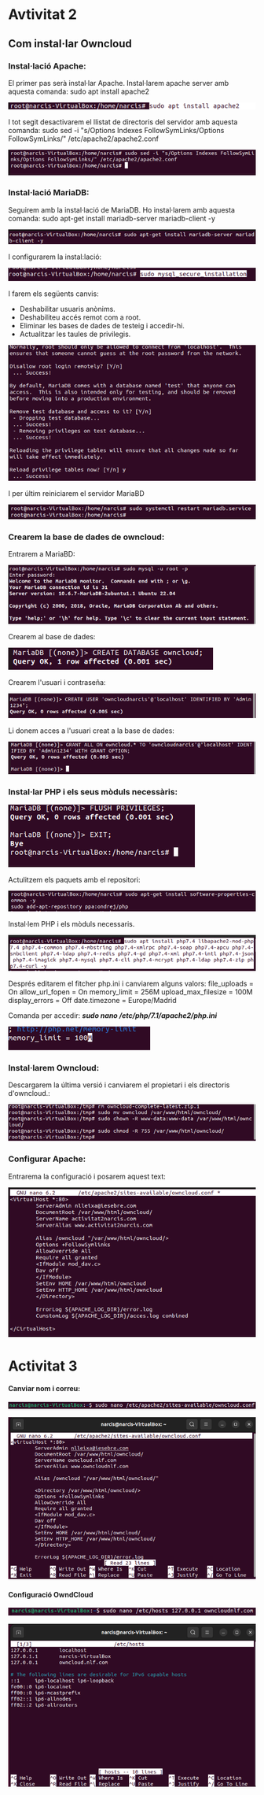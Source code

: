 # Avtivitat 2
## Com instal·lar Owncloud

### Instal·lació Apache:
El primer pas serà instal·lar Apache.
Instal·larem apache server amb aquesta comanda: sudo apt install apache2

![](Selecció_012.png)

I tot segit desactivarem el llistat de directoris del servidor amb aquesta comanda: 
sudo sed -i "s/Options Indexes FollowSymLinks/Options FollowSymLinks/" /etc/apache2/apache2.conf

![](Selecció_013.png)

### Instal·lació MariaDB:

Seguirem amb la instal·lació de MariaDB.
Ho instal·larem amb aquesta comanda: sudo apt-get install mariadb-server mariadb-client -y

![](Selecció_014.png)

I configurarem la instal:lació:

![](Selecció_015.png)

I farem els següents canvis:

- Deshabilitar usuaris anònims.
- Deshabiliteu accés remot com a root.
- Eliminar les bases de dades de testeig i accedir-hi.
- Actualitzar les taules de privilegis.

![](Selecció_017.png)

I per últim reiniciarem el servidor MariaBD

![](Selecció_018.png)


### Crearem la base de dades de owncloud:

Entrarem a MariaBD:

![](Selecció_019.png)

Crearem al base de dades:

![](Selecció_020.png)

Crearem l'usuari i contraseña:

![](Selecció_021.png)

Li donem acces a l'usuari creat a la base de dades:

![](Selecció_022.png)

### Instal·lar PHP i els seus mòduls necessàris:

![](Selecció_023.png)

Actulitzem els paquets amb el repositori:

![](Selecció_024.png)

Instal·lem PHP i els mòduls necessaris.

![](Selecció_025.png)

Després editarem el fitcher php.ini i canviarem alguns valors: 
file_uploads = On allow_url_fopen = On memory_limit = 256M upload_max_filesize = 100M display_errors = Off date.timezone = Europe/Madrid

Comanda per accedir: ***sudo nano /etc/php/7.1/apache2/php.ini***

![](Selecció_026.png)

### Instal·larem Owncloud: 

Descargarem la última versió i canviarem el propietari i els directoris d'owncloud.:

![](Selecció_029.png)

### Configurar Apache:

Entrarema la configuració i posarem aquest text:

![](Selecció_030.png)

# Activitat 3

#### Canviar nom i correu:

![](Selecció_075.png)

![](Selecció_074.png)

#### Configuració OwndCloud

![](Selecció_076.png)

![](Selecció_077.png)

